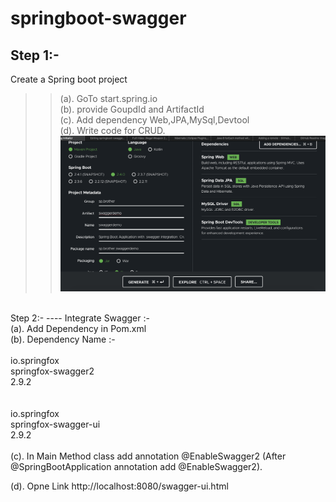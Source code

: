 # springboot-swagger

Step 1:- 
----
Create a Spring boot project 
 >>(a). GoTo start.spring.io <br/>
 >>(b). provide GoupdId and ArtifactId <br/>
 >>(c). Add dependency Web,JPA,MySql,Devtool<br/>
 >>(d). Write code for CRUD.<br/>
 ![](image/Screenshot%202020-11-30%20at%2012.48.13%20AM.png)
 </br>
 Step 2:-
 ----
 Integrate Swagger :- <br/>
  (a). Add Dependency in Pom.xml <br/>
  (b). Dependency Name :- <br/>
        <dependency><br/>
             <groupId>io.springfox</groupId><br/>
             <artifactId>springfox-swagger2</artifactId><br/>
             <version>2.9.2</version><br/>
       </dependency><br/>
       <dependency><br/>
            <groupId>io.springfox</groupId><br/>
            <artifactId>springfox-swagger-ui</artifactId><br/>
            <version>2.9.2</version><br/>
       </dependency><br/>
   (c). In Main Method class add annotation @EnableSwagger2 (After @SpringBootApplication annotation add @EnableSwagger2).<br/>
   
   (d). Opne Link http://localhost:8080/swagger-ui.html<br/>
 
